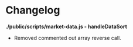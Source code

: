 # Changelog

**./public/scripts/market-data.js - handleDataSort**
* Removed commented out array reverse call.
